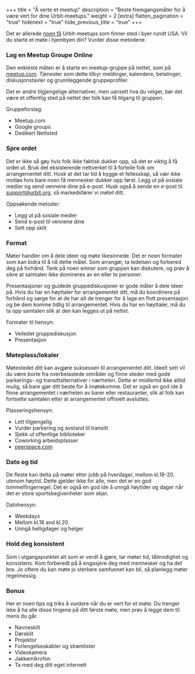 +++
title = "Å verte et meetup"
description = "Beste fremgangsmåter for å være vert for dine Urbit-meetups."
weight = 2
[extra]
flatten_pagination = "true"
hidenext = "true"
hide_previous_title = "true"
+++

Det er allerede [noen få](../meetups) Urbit-meetups som finner sted i byer rundt USA. Vil du starte et møte i hjembyen din? Vurder disse metodene.

### Lag en Meetup Groupe Online

Den enkleste måten er å starte en meetup-gruppe på nettet, som på [meetup.com](www.meetup.com). Tjenester som dette tilbyr meldinger, kalendere, betalinger, diskusjonstavler og grunnleggende gruppeprofiler.

Det er andre tilgjengelige alternativer, men uansett hva du velger, bør det være et offentlig sted på nettet der folk kan få tilgang til gruppen.

Gruppeforslag:

- Meetup.com
- Google groups
- Dedikert Nettsted

### Spre ordet

Det er ikke så gøy hvis folk ikke faktisk dukker opp, så det er viktig å få ordet ut. Bruk det eksisterende nettverket til å fortelle folk om arrangementet ditt. Husk at det tar tid å bygge et fellesskap, så vær ikke motløs hvis bare noen få mennesker dukker opp først. Legg ut på sosiale medier og send vennene dine på e-post. Husk også å sende en e-post til [support@urbit.org](mailto:support@urbit.org), så markedsfører vi møtet ditt.

Oppsøkende metoder:

- Legg ut på sosiale medier
- Send e-post til vennene dine
- Sett opp skilt

### Format

Møter handler om å dele ideer og møte likesinnede. Det er noen formater som kan bidra til å nå dette målet. Som arrangør, ta ledelsen og forbered deg på forhånd. Tenk på noen emner som gruppen kan diskutere, og prøv å sikre at samtalen ikke domineres av en eller to personer.

Presentasjoner og guidede gruppediskusjoner er gode måter å dele ideer på. Hvis du har en høyttaler for arrangementet ditt, må du koordinere på forhånd og sørge for at de har alt de trenger for å lage en flott presentasjon og be dem komme tidlig til arrangementet. Hvis du har en høyttaler, må du ta opp samtalen slik at den kan legges ut på nettet.

Formater til hensyn:

- Veiledet gruppediskusjon
- Presentasjon

### Møteplass/lokaler

Møtestedet ditt kan avgjøre suksessen til arrangementet ditt. Ideelt sett vil du være borte fra overbelastede områder og finne steder med gode parkerings- og transittalternativer i nærheten. Dette er imidlertid ikke alltid mulig, så bare gjør ditt beste for å imøtekomme. Det er også en god ide å finne arrangementet i nærheten av barer eller restauranter, slik at folk kan fortsette samtalen etter at arrangementet offisielt avsluttes.

Plasseringshensyn:

- Lett tilgjengelig
- Vurder parkering og avstand til transitt
- Sjekk ut offentlige biblioteker
- Coworking arbeidsplasser
- [peerspace.com](https://www.peerspace.com/)

### Dato og tid

De fleste kan delta på møter etter jobb på hverdager, mellom kl.18-20, utenom høytid. Dette gjelder ikke for alle, men det er en god tommelfingerregel. Det er også en god ide å unngå høytider og dager når det er store sportsbegivenheter som skjer.

Datohensyn:

- Weekdays
- Mellom kl.18 and kl.20
- Unngå helligdager og helger

### Hold deg konsistent

Som i utgangspunktet alt som er verdt å gjøre, tar møter tid, tålmodighet og konsistens. Kom forberedt på å engasjere deg med mennesker og ha det bra. Jo oftere du kan møte jo sterkere samfunnet kan bli, så planlegg møter regelmessig.

### Bonus

Her er noen tips og triks å vurdere når du er vert for et møte. Du trenger ikke å ha alle disse tingene på ditt første møte, men prøv å legge dem til mens du går.

- Navneskilt
- Dørskilt
- Projektor
- Forlengelseskabler og strømlister
- Videokamera
- Jakkemikrofon
- Ta med deg ditt eget internett
